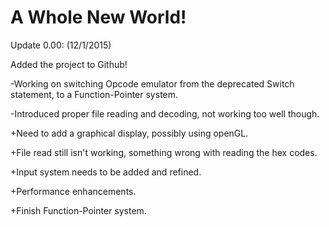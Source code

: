 # A Whole New World!

Update 0.00: (12/1/2015)

  Added the project to Github! 
  
  -Working on switching Opcode emulator from the deprecated Switch statement, to a Function-Pointer system.
  
  -Introduced proper file reading and decoding, not working too well though.
  
  +Need to add a graphical display, possibly using openGL.
  
  +File read still isn't working, something wrong with reading the hex codes.
  
  +Input system needs to be added and refined.
  
  +Performance enhancements.
  
  +Finish Function-Pointer system.
  
